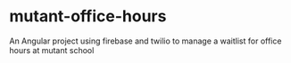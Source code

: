 # mutant-office-hours

An Angular project using firebase and twilio to manage a waitlist for office hours at mutant school

